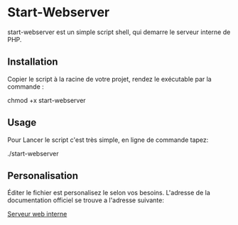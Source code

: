 # Start-Webserver
start-webserver est un simple script shell, qui demarre le serveur interne de PHP.

## Installation
Copier le script à la racine de votre projet, rendez le exécutable par la commande :

chmod +x start-webserver

## Usage
Pour Lancer le script c'est très simple, en ligne de commande tapez:

./start-webserver

## Personalisation
Éditer le fichier est personalisez le selon vos besoins.
L'adresse de la documentation officiel se trouve a l'adresse suivante:

[Serveur web interne](http://php.net/manual/fr/features.commandline.webserver.php "Manuel PHP")
